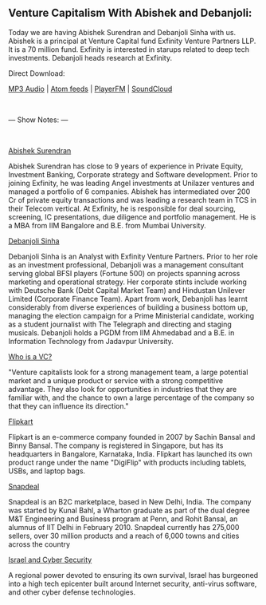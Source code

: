 ## Venture Capitalism With Abishek and Debanjoli:

Today we are having Abishek Surendran and Debanjoli Sinha with us. Abishek is a principal at Venture Capital fund Exfinity Venture Partners LLP. It is a 70 million fund. Exfinity is interested in starups related to deep tech investments. Debanjoli heads research at Exfinity.

Direct Download:

[MP3 Audio](https://flawcode.com/episode/show/2/ep02_venture_capitalism_with_abishek_and_debanjoli.mp3) | [Atom feeds](https://flawcode.com/atom.rss) | [PlayerFM](https://player.fm/series/flawcode-1263695) | [SoundCloud](https://soundcloud.com/flawcode)

&nbsp;

— Show Notes: —

&nbsp;

[Abishek Surendran](http://exfinityventures.com/AbishekSurendran.html)

Abishek Surendran has close to 9 years of experience in Private Equity, Investment Banking, Corporate strategy and Software development. Prior to joining Exfinity, he was leading Angel investments at Unilazer ventures and managed a portfolio of 6 companies. Abishek has intermediated over 200 Cr of private equity transactions and was leading a research team in TCS in their Telecom vertical. At Exfinity, he is responsible for deal sourcing, screening, IC presentations, due diligence and portfolio management. He is a MBA from IIM Bangalore and B.E. from Mumbai University.

[Debanjoli Sinha](http://exfinityventures.com/DebanjoliSinha.html)

Debanjoli Sinha is an Analyst with Exfinity Venture Partners. Prior to her role as an investment professional, Debanjoli was a management consultant serving global BFSI players (Fortune 500) on projects spanning across marketing and operational strategy. Her corporate stints include working with Deutsche Bank (Debt Capital Market Team) and Hindustan Unilever Limited (Corporate Finance Team). Apart from work, Debanjoli has learnt considerably from diverse experiences of building a business bottom up, managing the election campaign for a Prime Ministerial candidate, working as a student journalist with The Telegraph and directing and staging musicals. Debanjoli holds a PGDM from IIM Ahmedabad and a B.E. in Information Technology from Jadavpur University.

[Who is a VC?](http://www.investopedia.com/terms/v/venturecapitalist.asp)

"Venture capitalists look for a strong management team, a large potential market and a unique product or service with a strong competitive advantage. They also look for opportunities in industries that they are familiar with, and the chance to own a large percentage of the company so that they can influence its direction."

[Flipkart](https://en.wikipedia.org/wiki/Flipkart)

Flipkart is an e-commerce company founded in 2007 by Sachin Bansal and Binny Bansal. The company is registered in Singapore, but has its headquarters in Bangalore, Karnataka, India. Flipkart has launched its own product range under the name "DigiFlip" with products including tablets, USBs, and laptop bags.

[Snapdeal](https://en.wikipedia.org/wiki/Snapdeal)

Snapdeal is an B2C marketplace, based in New Delhi, India. The company was started by Kunal Bahl, a Wharton graduate as part of the dual degree M&T Engineering and Business program at Penn, and Rohit Bansal, an alumnus of IIT Delhi in February 2010. Snapdeal currently has 275,000 sellers, over 30 million products and a reach of 6,000 towns and cities across the country

[Israel and Cyber Security](http://fortune.com/2015/09/01/why-israel-dominates-in-cyber-security/)

A regional power devoted to ensuring its own survival, Israel has burgeoned into a high tech epicenter built around Internet security, anti-virus software, and other cyber defense technologies.